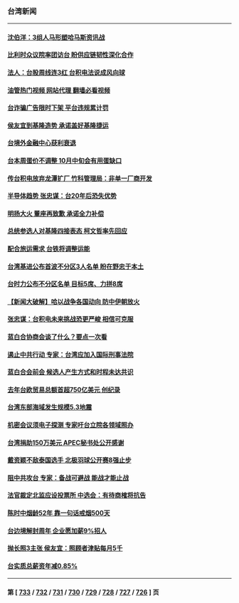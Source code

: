 ### 台湾新闻
---
#### [沈伯洋：3组人马形塑哈马斯资讯战](../../pages/ncid1349361/n14095690.md?10160445) 
#### [比利时众议院率团访台 盼供应链韧性深化合作](../../pages/ncid1349361/n14095789.md?10160445) 
#### [法人：台股周线连3红 台积电法说成风向球](../../pages/ncid1349361/n14095790.md?10160445) 
#### [油管热门视频 网站代理 翻墙必看视频](http://138.2.39.72:81/youtube.html?epic-marker?10160445)
#### [台诈骗广告限时下架 平台违规累计罚](../../pages/ncid1349361/n14095682.md?10160445) 
#### [侯友宜到基隆造势 承诺盖好基隆捷运](../../pages/ncid1349361/n14095693.md?10160445) 
#### [台境外金融中心获利衰退](../../pages/ncid1349361/n14095782.md?10160445) 
#### [台本周蛋价不调整 10月中旬会有用蛋缺口](../../pages/ncid1349361/n14095687.md?10160445) 
#### [传台积电放弃龙潭扩厂 竹科管理局：非单一厂商开发](../../pages/ncid1349361/n14095784.md?10160445) 
#### [半导体趋势 张忠谋：台20年后恐失优势](../../pages/ncid1349361/n14095785.md?10160445) 
#### [明扬大火 董座再致歉 承诺全力补偿](../../pages/ncid1349361/n14095743.md?10160445) 
#### [总统参选人对基隆四接表态 柯文哲率先回应](../../pages/ncid1349361/n14095724.md?10160445) 
#### [配合旅运需求 台铁将调整运能](../../pages/ncid1349361/n14095744.md?10160445) 
#### [台湾基进公布首波不分区3人名单 盼在野忠于本土](../../pages/ncid1349361/n14095738.md?10160445) 
#### [台时力公布不分区名单 目标5席、力拼8席](../../pages/ncid1349361/n14095739.md?10160445) 
#### [【新闻大破解】哈以战争各国动向 防中伊朝放火](../../pages/ncid1349361/n14095398.md?10160445) 
#### [张忠谋：台积电未来挑战恐更严峻 相信可克服](../../pages/ncid1349361/n14095076.md?10160445) 
#### [蓝白合协商会谈了什么？要点一次看](../../pages/ncid1349361/n14095319.md?10160445) 
#### [遏止中共行动 专家：台湾应加入国际刑事法院](../../pages/ncid1349361/n14095125.md?10160445) 
#### [蓝白合会前会 候选人产生方式和时程未达共识](../../pages/ncid1349361/n14095243.md?10160445) 
#### [去年台欧贸易总额首超750亿美元 创纪录](../../pages/ncid1349361/n14095189.md?10160445) 
#### [台湾东部海域发生规模5.3地震](../../pages/ncid1349361/n14095221.md?10160445) 
#### [机密会议须电子探测 专家吁台立院各领域照办](../../pages/ncid1349361/n14095122.md?10160445) 
#### [台湾捐助150万美元 APEC秘书处公开感谢](../../pages/ncid1349361/n14095042.md?10160445) 
#### [戴资颖不敌泰国选手 北极羽球公开赛8强止步](../../pages/ncid1349361/n14094765.md?10160445) 
#### [阻中共攻台 专家：备战可避战 能战才能止战](../../pages/ncid1349361/n14094729.md?10160445) 
#### [法官裁定北监应设投票所 中选会：有待商榷将抗告](../../pages/ncid1349361/n14094756.md?10160445) 
#### [陈时中烟龄52年 靠一句话戒烟500天](../../pages/ncid1349361/n14094754.md?10160445) 
#### [台边境解封周年 企业愿加薪9%招人](../../pages/ncid1349361/n14094753.md?10160445) 
#### [抛长照3主张 侯友宜：照顾者津贴每月5千](../../pages/ncid1349361/n14094717.md?10160445) 
#### [台实质总薪资年减0.85%](../../pages/ncid1349361/n14094711.md?10160445) 

---
#### 第 [ [733](./733.md?10160445) / [732](./732.md?10160445) / [731](./731.md?10160445) / [730](./730.md?10160445) / [729](./729.md?10160445) / [728](./728.md?10160445) / [727](./727.md?10160445) / [726](./726.md?10160445) ] 页
